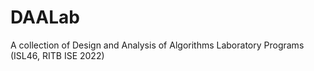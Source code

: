 # DAALab
A collection of Design and Analysis of Algorithms Laboratory Programs (ISL46, RITB ISE 2022) 
